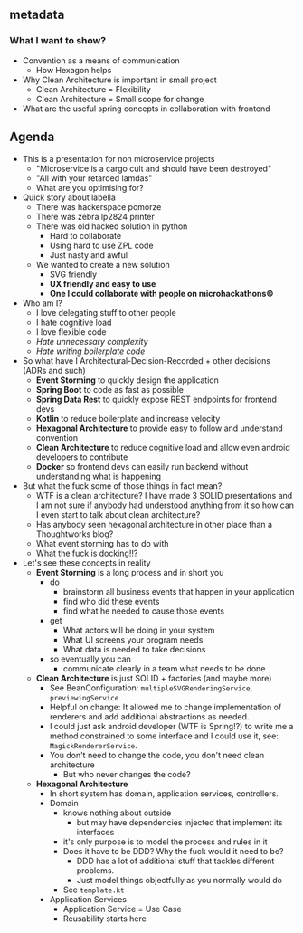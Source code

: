 ## metadata

### What I want to show?

- Convention as a means of communication
	- How Hexagon helps
- Why Clean Architecture is important in small project
	- Clean Architecture = Flexibility
	- Clean Architecture = Small scope for change
- What are the useful spring concepts in collaboration with frontend


## Agenda

- This is a presentation for non microservice projects
	- "Microservice is a cargo cult and should have been destroyed"
	- "All with your retarded lamdas"
	- What are you optimising for?
- Quick story about labella
	- There was hackerspace pomorze
	- There was zebra lp2824 printer
	- There was old hacked solution in python
		- Hard to collaborate
		- Using hard to use ZPL code
		- Just nasty and awful
	- We wanted to create a new solution
		- SVG friendly
		- **UX friendly and easy to use**
		- **One I could collaborate with people on microhackathons©**
- Who am I?
	- I love delegating stuff to other people
	- I hate cognitive load
	- I love flexible code
	- *Hate unnecessary complexity*
	- *Hate writing boilerplate code*
- So what have I Architectural-Decision-Recorded + other decisions (ADRs and such)
	- **Event Storming** to quickly design the application
	- **Spring Boot** to code as fast as possible
	- **Spring Data Rest** to quickly expose REST endpoints for frontend devs
	- **Kotlin** to reduce boilerplate and increase velocity
	- **Hexagonal Architecture** to provide easy to follow and understand convention
	- **Clean Architecture** to reduce cognitive load and allow even android developers to contribute
	- **Docker** so frontend devs can easily run backend without understanding what is happening
- But what the fuck some of those things in fact mean?
	- WTF is a clean architecture? I have made 3 SOLID presentations and I am not sure if anybody had understood anything from it so how can I even start to talk about clean architecture?
	- Has anybody seen hexagonal architecture in other place than a Thoughtworks blog?
	- What event storming has to do with 
	- What the fuck is docking!!?
- Let's see these concepts in reality
	- **Event Storming** is a long process and in short you
		- do
			- brainstorm all business events that happen in your application
			- find who did these events
			- find what he needed to cause those events
		- get
			- What actors will be doing in your system
			- What UI screens your program needs
			- What data is needed to take decisions
		- so eventually you can
			- communicate clearly in a team what needs to be done
	- **Clean Architecture** is just SOLID + factories (and maybe more)
		- See BeanConfiguration: `multipleSVGRenderingService`, `previewingService`
		- Helpful on change: It allowed me to change implementation of renderers and add additional abstractions as needed.
		- I could just ask android developer (WTF is Spring!?) to write me a method constrained to some interface and I could use it, see: `MagickRendererService`.
		- You don't need to change the code, you don't need clean architecture
			- But who never changes the code?
	- **Hexagonal Architecture**
		- In short system has domain, application services, controllers.
		- Domain
			- knows nothing about outside
				- but may have dependencies injected that implement its interfaces
			- it's only purpose is to model the process and rules in it
			- Does it have to be DDD? Why the fuck would it need to be?
				- DDD has a lot of additional stuff that tackles different problems.
				- Just model things objectfully as you normally would do			
			- See `template.kt`
		- Application Services
			- Application Service = Use Case
			- Reusability starts here
